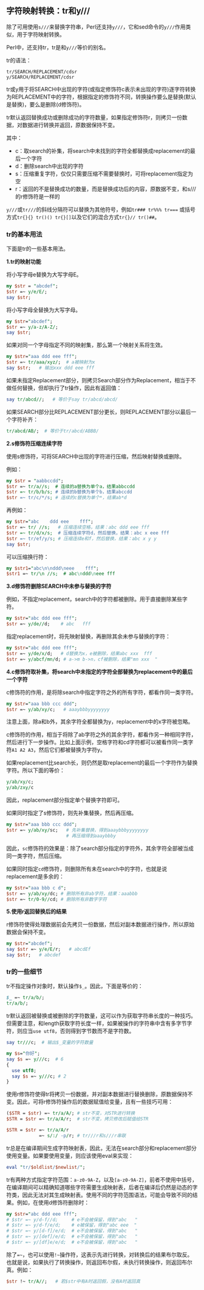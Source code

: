 ## 字符映射转换：tr和y///

除了可用使用`s///`来替换字符串，Perl还支持`y///`，它和sed命令的`y///`作用类似，用于字符映射转换。

Perl中，还支持tr，tr是和`y///`等价的别名。

tr的语法：
```
tr/SEARCH/REPLACEMENT/cdsr
y/SEARCH/REPLACEMENT/cdsr
```

tr或y用于将SEARCH中出现的字符(或指定修饰符c表示未出现的字符)逐字符转换为REPLACEMENT中的字符，根据指定的修饰符不同，转换操作要么是替换(默认是替换)，要么是删除(d修饰符)。

tr默认返回替换成功或删除成功的字符数量，如果指定修饰符r，则拷贝一份数据，对数据进行转换并返回，原数据保持不变。

其中：  
- c：取search的补集，将search中未找到的字符全都替换成replacement的最后一个字符
- d：删除search中出现的字符
- s：压缩重复字符，仅仅只需要压缩不需要替换时，可将replacement指定为空
- r：返回的不是替换成功的数量，而是替换成功后的内容，原数据不变，和s///的r修饰符是一样的

`y///`或`tr///`的斜线分隔符可以替换为其他符号，例如`tr### tr%%% tr===` 或括号方式`tr{}{} tr()() tr{}[]`以及它们的混合方式`tr{}// tr()##`。

### tr的基本用法

下面是tr的一些基本用法。

**1.tr的映射功能**

将小写字母e替换为大写字母E。  
```perl
my $str = "abcdef";
$str =~ y/e/E/;
say $str;
```

将小写字母全替换为大写字母。  
```perl
my $str="abcdef";
$str =~ y/a-z/A-Z/;
say $str;
```

如果对同一个字母指定不同的映射集，那么第一个映射关系将生效。
```perl
my $str="aaa ddd eee fff";
$str =~ tr/aaa/xyz/;  # a被映射为x
say $str;   # 输出xxx ddd eee fff
```

如果未指定Replacement部分，则拷贝Search部分作为Replacement，相当于不做任何替换，但却执行了tr操作，因此有返回值：

```perl
say tr/abcd//;   # 等价于say tr/abcd/abcd/
```

如果SEARCH部分比REPLACEMENT部分更长，则REPLACEMENT部分以最后一个字符补齐：

```perl
tr/abcd/AB/;  # 等价于tr/abcd/ABBB/
```

**2.s修饰符压缩连续字符**

使用s修饰符，可将SEARCH中出现的字符进行压缩，然后映射替换或删除。

例如：

```perl
my $str = "aabbccdd";
$str =~ tr/a//s;  # 连续的a替换为单个a，结果abbccdd
$str =~ tr/b/b/s; # 连续的b替换为单个b，结果abccdd
$str =~ tr/c/*/s; # 连续的c替换为单个*，结果ab*d
```

再例如：

```perl
my $str="abc    ddd eee    fff";
$str =~ tr/ //s;   # 压缩连续空格，结果：abc ddd eee fff
$str =~ tr/d/x/s;  # 压缩连续字符d，然后替换，结果：abc x eee fff
$str =~ tr/ef/y/s; # 压缩连续e和f，然后替换，结果：abc x y y
say $str;
```

可以压缩换行符：
```perl
my $str1="abc\n\nddd\neee    fff";
$str1 =~ tr/\n //s;  # abc\nddd\neee fff
```

**3.d修饰符删除SEARCH中未参与替换的字符**

例如，不指定replacement，search中的字符都被删除。用于直接删除某些字符。
```perl
my $str="abc ddd eee fff";
$str =~ y/de//d;    # abc   fff
```

指定replacement时，将先映射替换，再删除其余未参与替换的字符：

```perl
my $str="abc ddd eee fff";
$str =~ y/de/x/d;   # d替换为x，e被删除，结果abc xxx  fff
$str =~ y/abcf/mn/d; # a->m b->n，cf被删除，结果"mn xxx  "
```

**4.c修饰符取补集，将search中未指定的字符全部替换为replacement中的最后一个字符**  

c修饰符的作用，是将除search中指定字符之外的所有字符，都看作同一类字符。

```perl
my $str="aaa bbb ccc ddd";
$str =~ y/ab/xy/c;   # aaaybbbyyyyyyyy
```
注意上面，除a和b外，其余字符全都替换为y，replacement中的x字符被忽略。

c修饰符的作用，相当于将除了ab字符之外的其余字符，都看作另一种相同字符，然后进行下一步操作。比如上面示例，空格字符和cd字符都可以被看作同一类字符`A1 A2 A3`，然后它们都被替换为字符y。

如果replacement比search长，则仍然是取replacement的最后一个字符作为替换字符。所以下面的等价：
```perl
y/ab/xy/c;
y/ab/zxy/c
```
因此，replacement部分指定单个替换字符即可。

如果同时指定了s修饰符，则先补集替换，然后再压缩。
```perl
my $str="aaa bbb ccc ddd";
$str =~ y/ab/xy/sc;   # 先补集替换，得到aaaybbbyyyyyyyy
                      # 再压缩得到aaaybbby
```

因此，`sc`修饰符的效果是：除了search部分指定的字符外，其余字符全部被当成同一类字符，然后压缩。

如果同时指定`cd`修饰符，则删除所有未在search中的字符，也就是说replacement是多余的：

```perl
my $str="aaa bbb c d";
$str =~ y/ab/xy/dc; # 删除所有非ab字符，结果：aaabbb
$str =~ tr/0-9//cd; # 删除所有非数字字符
```

**5.使用r返回替换后的结果**

r修饰符使得处理数据前会先拷贝一份数据，然后对副本数据进行操作，所以原始数据会保持不变。
```perl
my $str="abcdef";
say $str =~ y/e/E/r;   # abcdEf
say $str;   # abcdef
```

### tr的一些细节

tr不指定操作对象时，默认操作`$_`。因此，下面是等价的：

```perl
$_ =~ tr/a/b/;
tr/a/b/;
```

tr默认返回被替换或被删除的字符数量，这可以作为获取字符串长度的一种技巧。但需要注意，和length获取字符长度一样，如果被操作的字符串中含有多字节字符，则应当`use utf8`，否则得到字节数而不是字符数。

```perl
say tr///c;  # 输出$_变量的字符数量

my $s="你好";
say $s =~ y///c;  # 6
{
  use utf8;
  say $s =~ y///c; # 2
}
```

使用r修饰符使得tr将拷贝一份数据，并对副本数据进行替换删除，原数据保持不变。因此，可将r修饰符操作后的数据赋值给变量，且有一些技巧可用：

```perl
($STR = $str) =~ tr/a/A/; # str不变，对STR进行转换
$STR = $str =~ tr/a/A/r;  # str不变，拷贝修改后赋值给STR

$STR = $str =~ tr/a/A/r   
            =~ s/:/ -p/r; # tr///r和s///r串联
```

tr总是在编译期间生成字符映射表，因此，无法在search部分和replacement部分使用变量。如果要使用变量，则应该使用eval来实现：

```perl
eval "tr/$oldlist/$newlist/";
```

tr有两种方式指定字符范围：`a-z0-9A-Z`，以及`[a-z0-9A-Z]`，前者不使用中括号，在编译期间可以精确知道哪些字符需要生成映射表，后者在编译后仍然是动态的字符类，因此无法对其生成映射表。使用不同的字符范围语法，可能会导致不同的结果。例如，在使用d修饰符删除时：

```perl
my $str="abc ddd eee fff";
# $str =~ y/d-f//d;     # e不会被保留，得到"abc   "
# $str =~ y/d-f/e/d;    # e被保留，得到"abc eee  "
# $str =~ y/[d-f]/e/d;  # e不会被保留，得到"abc   "
# $str =~ y/[def]/e/d;  # e不会被保留，得到"abc   "
# $str =~ y/[df]e/e/d;  # e不会被保留，得到"abc   "
```

除了`=~`，也可以使用`!~`操作符，这表示先进行转换，对转换后的结果布尔取反。也就是说，如果执行了转换操作，则返回布尔假，未执行转换操作，则返回布尔真。例如：

```perl
$str !~ tr/A//;   # 若$str中有A时返回假，没有A时返回真
```